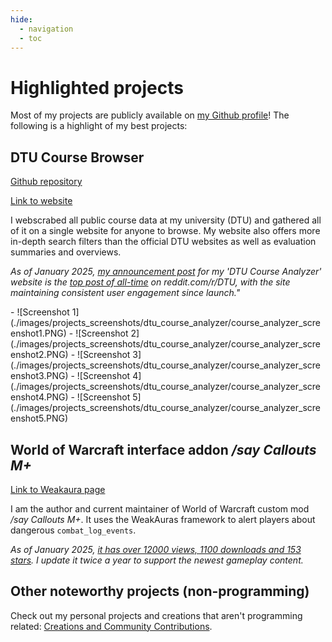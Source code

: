 ```yaml
---
hide:
  - navigation
  - toc
---
```


# Highlighted projects

Most of my projects are publicly available on [my Github profile](https://github.com/JonatanRasmussen)! The following is a highlight of my best projects:

## DTU Course Browser

[Github repository](https://github.com/JonatanRasmussen/dtu-course-browser)

[Link to website](https://dtucourseanalyzer.pythonanywhere.com/)

I webscrabed all public course data at my university (DTU) and gathered all of it on a single website for anyone to browse. My website also offers more in-depth search filters than the official DTU websites as well as evaluation summaries and overviews.

*As of January 2025, [my announcement post](https://www.reddit.com/r/DTU/comments/1eb9rgv/im_launching_my_dtu_course_analyzer_website_a/) for my 'DTU Course Analyzer' website is the [top post of all-time](https://www.reddit.com/r/DTU/top/?sort=top&t=all) on reddit.com/r/DTU, with the site maintaining consistent user engagement since launch."*

<div class="grid cards" markdown>
- ![Screenshot 1](./images/projects_screenshots/dtu_course_analyzer/course_analyzer_screenshot1.PNG)
- ![Screenshot 2](./images/projects_screenshots/dtu_course_analyzer/course_analyzer_screenshot2.PNG)
- ![Screenshot 3](./images/projects_screenshots/dtu_course_analyzer/course_analyzer_screenshot3.PNG)
- ![Screenshot 4](./images/projects_screenshots/dtu_course_analyzer/course_analyzer_screenshot4.PNG)
- ![Screenshot 5](./images/projects_screenshots/dtu_course_analyzer/course_analyzer_screenshot5.PNG)
</div>

## World of Warcraft interface addon */say Callouts M+*

[Link to Weakaura page](https://wago.io/6CDe7U7t6)

I am the author and current maintainer of World of Warcraft custom mod */say Callouts M+*. It uses the WeakAuras framework to alert players about dangerous `combat_log_events`.

*As of January 2025, [it has over 12000 views, 1100 downloads and 153 stars](https://wago.io/6CDe7U7t6). I update it twice a year to support the newest gameplay content.*


## Other noteworthy projects (non-programming)

Check out my personal projects and creations that aren't programming related: [Creations and Community Contributions](projects_other.md).
